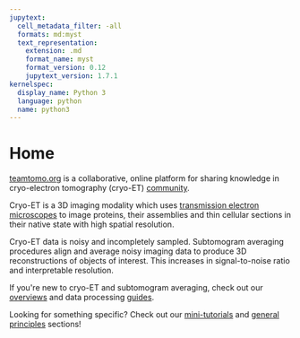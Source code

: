 ```yaml
---
jupytext:
  cell_metadata_filter: -all
  formats: md:myst
  text_representation:
    extension: .md
    format_name: myst
    format_version: 0.12
    jupytext_version: 1.7.1
kernelspec:
  display_name: Python 3
  language: python
  name: python3
---
```


# Home
[teamtomo.org](https://github.com/teamtomo/teamtomo.github.io) is a collaborative, 
online platform for sharing knowledge in cryo-electron tomography (cryo-ET) [community](https://twitter.com/hashtag/teamtomo).

Cryo-ET is a 3D imaging modality which uses 
[transmission electron microscopes](https://en.wikipedia.org/wiki/Transmission_electron_microscopy) 
to image proteins, their assemblies and thin cellular sections in their native state with high spatial resolution.

Cryo-ET data is noisy and incompletely sampled. 
Subtomogram averaging procedures align and average noisy imaging data to produce 3D reconstructions of 
objects of interest. This increases in signal-to-noise ratio and interpretable resolution.

If you're new to cryo-ET and subtomogram averaging, check out our 
[overviews](general-principles/overviews/overviews)
and data processing 
[guides](guides/index).

Looking for something specific? 
Check out our 
[mini-tutorials](mini-tutorials/mini-tutorials) 
and 
[general principles](general-principles/general-principles)
sections!
